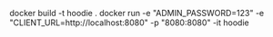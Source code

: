 docker build -t hoodie .
docker run -e "ADMIN_PASSWORD=123" -e "CLIENT_URL=http://localhost:8080" -p "8080:8080" -it hoodie
